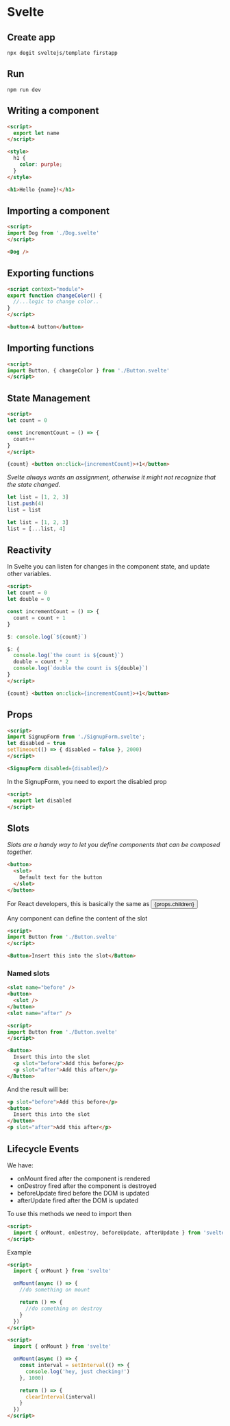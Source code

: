 # Svelte

## Create app
`npx degit sveltejs/template firstapp`

## Run
`npm run dev`

## Writing a component
```HTML
<script>
  export let name
</script>

<style>
  h1 {
    color: purple;
  }
</style>

<h1>Hello {name}!</h1>
```

## Importing a component
```HTML
<script>
import Dog from './Dog.svelte'
</script>

<Dog />
```

## Exporting functions
```HTML
<script context="module">
export function changeColor() {
  //...logic to change color..
}
</script>

<button>A button</button>
```

## Importing functions
```HTML
<script>
import Button, { changeColor } from './Button.svelte'
</script>
```

## State Management
```HTML
<script>
let count = 0

const incrementCount = () => {
  count++
}
</script>

{count} <button on:click={incrementCount}>+1</button>
```

*Svelte always wants an assignment, otherwise it might not recognize that the state changed.*
```JavaScript
let list = [1, 2, 3]
list.push(4)
list = list

let list = [1, 2, 3]
list = [...list, 4]
```

## Reactivity
In Svelte you can listen for changes in the component state, and update other variables.
```HTML
<script>
let count = 0
let double = 0

const incrementCount = () => {
  count = count + 1
}

$: console.log(`${count}`)

$: {
  console.log(`the count is ${count}`)
  double = count * 2
  console.log(`double the count is ${double}`)
}
</script>

{count} <button on:click={incrementCount}>+1</button>
```

## Props
```HTML
<script>
import SignupForm from './SignupForm.svelte';
let disabled = true
setTimeout(() => { disabled = false }, 2000)
</script>

<SignupForm disabled={disabled}/>
```

In the SignupForm, you need to export the disabled prop
```HTML
<script>
  export let disabled
</script>
```

## Slots
*Slots are a handy way to let you define components that can be composed together.*

```HTML
<button> 
  <slot>
    Default text for the button
  </slot>
</button>
```
For React developers, this is basically the same as <button>{props.children}</button>

Any component can define the content of the slot
```HTML
<script>
import Button from './Button.svelte'
</script>

<Button>Insert this into the slot</Button>
```

### Named slots
```HTML
<slot name="before" />
<button>
  <slot />
</button>
<slot name="after" />
```

```HTML
<script>
import Button from './Button.svelte'
</script>

<Button>
  Insert this into the slot
  <p slot="before">Add this before</p>
  <p slot="after">Add this after</p>
</Button>
```

And the result will be:
```HTML
<p slot="before">Add this before</p>
<button>
  Insert this into the slot
</button>
<p slot="after">Add this after</p>
```

## Lifecycle Events
We have:
- onMount fired after the component is rendered
- onDestroy fired after the component is destroyed
- beforeUpdate fired before the DOM is updated
- afterUpdate fired after the DOM is updated

To use this methods we need to import then
```HTML
<script>
  import { onMount, onDestroy, beforeUpdate, afterUpdate } from 'svelte'
</script>
```

Example
```HTML
<script>
  import { onMount } from 'svelte'

  onMount(async () => {
    //do something on mount

    return () => {
      //do something on destroy
    }
  })
</script>
```

```HTML
<script>
  import { onMount } from 'svelte'

  onMount(async () => {
    const interval = setInterval(() => {
      console.log('hey, just checking!')
    }, 1000)

    return () => {
      clearInterval(interval)
    }
  })
</script>
```

